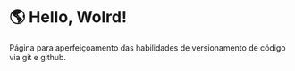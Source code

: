 ﻿# 🌎 Hello, Wolrd! 
Página para aperfeiçoamento das habilidades de versionamento de código via git e github.